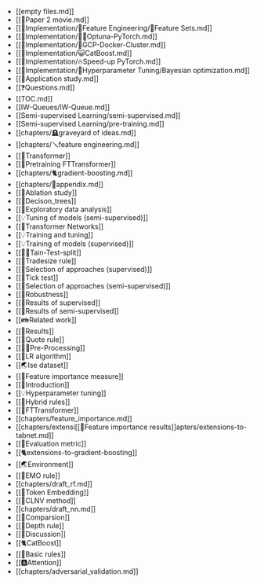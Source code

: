 - [[empty files.md]]
- [[🍿Paper 2 movie.md]]
- [[🍬Implementation/🧪Feature Engineering/🧃Feature Sets.md]]
- [[🍬Implementation/🧜‍♂️Optuna-PyTorch.md]]
- [[🍬Implementation/🛞GCP-Docker-Cluster.md]]
- [[🍬Implementation/😺CatBoost.md]]
- [[🍬Implementation/🔥Speed-up PyTorch.md]]
- [[🍬Implementation/🎯Hyperparameter Tuning/Bayesian optimization.md]]
- [[🍕Application study.md]]
- [[❓Questions.md]]
- [[TOC.md]]
- [[IW-Queues/IW-Queue.md]]
- [[Semi-supervised Learning/semi-supervised.md]]
- [[Semi-supervised Learning/pre-training.md]]
- [[chapters/🪦graveyard of ideas.md]]
- [[chapters/🪛feature engineering.md]]
- [[🤖Transformer]]
- [[🤖Pretraining FTTransformer]]
- [[chapters/🐈gradient-boosting.md]]
- [[chapters/🍬appendix.md]]
- [[🎋Ablation study]]
- [[🎄Decison_trees]]
- [[🚏Exploratory data analysis]]
- [[💡Tuning of models (semi-supervised)]]
- [[🤖Transformer Networks]]
- [[💡Training and tuning]]
- [[💡Training of models (supervised)]]
- [[👨‍🍳Tain-Test-split]]
- [[🔢Tradesize rule]]
- [[🥠Selection of approaches (supervised)]]
- [[🔢Tick test]]
- [[🥠Selection of approaches (semi-supervised)]]
- [[🏅Robustness]]
- [[🏅Results of supervised]]
- [[🏅Results of semi-supervised]]
- [[👪Related work]]
- [[🏅Results]]
- [[🔢Quote rule]]
- [[👨‍🍳Pre-Processing]]
- [[🔢LR algorithm]]
- [[🌏Ise dataset]]
- [[🏅Feature importance measure]]
- [[👶Introduction]]
- [[💡Hyperparameter tuning]]
- [[🔢Hybrid rules]]
- [[🤖FTTransformer]]
- [[chapters/feature_importance.md]]
- [[chapters/extensi[[🏅Feature importance results]]apters/extensions-to-tabnet.md]]
- [[🧭Evaluation metric]]
- [[🐈extensions-to-gradient-boosting]]
- [[🌏Environment]]
- [[🔢EMO rule]]
- [[chapters/draft_rf.md]]
- [[🛌Token Embedding]]
- [[🔢CLNV method]]
- [[chapters/draft_nn.md]]
- [[🏅Comparsion]]
- [[🔢Depth rule]]
- [[🧓Discussion]]
- [[🐈CatBoost]]
- [[🔢Basic rules]]
- [[🅰️Attention]]
- [[chapters/adversarial_validation.md]]